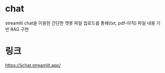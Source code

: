 # chat
streamlit chat을 이용한 간단한 챗봇
파일 업로드를 통해(txt, pdf-아직) 파일 내용 기반 RAG 구현

# 링크
https://jjchat.streamlit.app/
